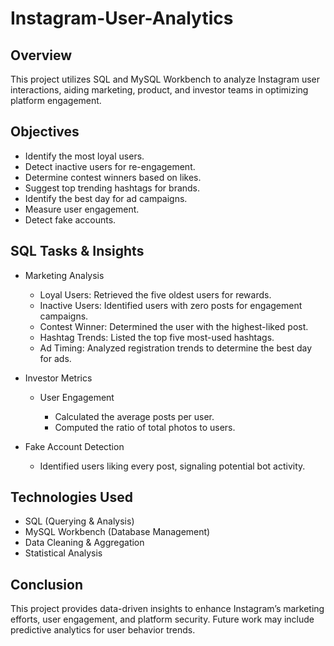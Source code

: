# Instagram-User-Analytics

## Overview

This project utilizes SQL and MySQL Workbench to analyze Instagram user interactions, aiding marketing, product, and investor teams in optimizing platform engagement.

## Objectives
  
- Identify the most loyal users.
- Detect inactive users for re-engagement.
- Determine contest winners based on likes.
- Suggest top trending hashtags for brands.
- Identify the best day for ad campaigns.
- Measure user engagement.
- Detect fake accounts.

## SQL Tasks & Insights

- Marketing Analysis
  - Loyal Users: Retrieved the five oldest users for rewards.
  - Inactive Users: Identified users with zero posts for engagement campaigns.
  - Contest Winner: Determined the user with the highest-liked post.
  - Hashtag Trends: Listed the top five most-used hashtags.
  - Ad Timing: Analyzed registration trends to determine the best day for ads.
   
- Investor Metrics

  - User Engagement

    - Calculated the average posts per user.
    - Computed the ratio of total photos to users.

- Fake Account Detection
  - Identified users liking every post, signaling potential bot activity.

## Technologies Used

- SQL (Querying & Analysis)
- MySQL Workbench (Database Management)
- Data Cleaning & Aggregation
- Statistical Analysis

## Conclusion

This project provides data-driven insights to enhance Instagram’s marketing efforts, user engagement, and platform security. Future work may include predictive analytics for user behavior trends.
